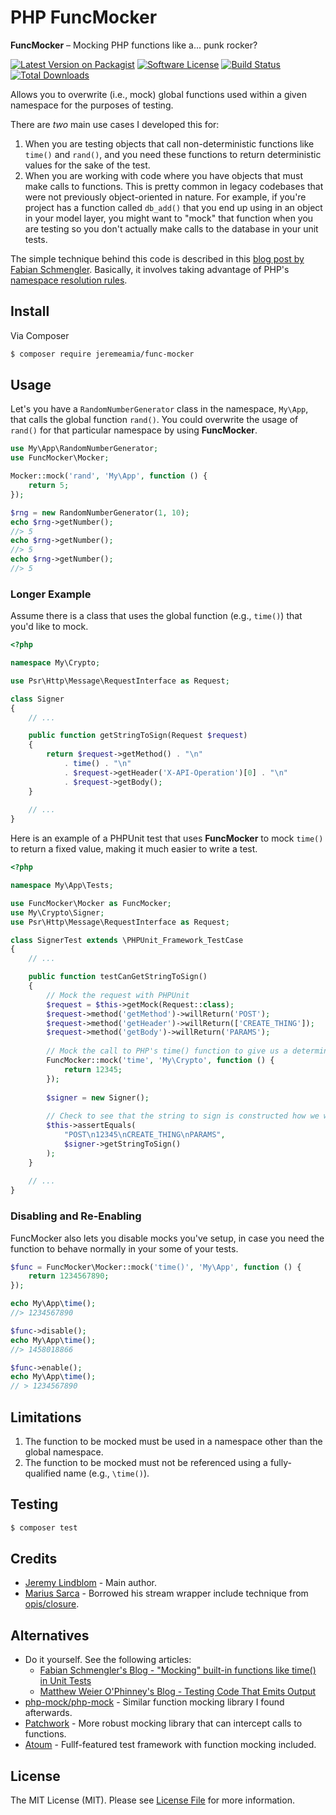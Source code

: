 # PHP FuncMocker

**FuncMocker** – Mocking PHP functions like a... punk rocker?

[![Latest Version on Packagist][ico-version]][link-packagist]
[![Software License][ico-license]](LICENSE.md)
[![Build Status][ico-travis]][link-travis]
[![Total Downloads][ico-downloads]][link-downloads]

Allows you to overwrite (i.e., mock) global functions used within a given namespace for the purposes of testing.

There are _two_ main use cases I developed this for:

1. When you are testing objects that call non-deterministic functions like `time()` and `rand()`, and you need these
   functions to return deterministic values for the sake of the test.
2. When you are working with code where you have objects that must make calls to functions. This is pretty common in
   legacy codebases that were not previously object-oriented in nature. For example, if you're project has a function
   called `db_add()` that you end up using in an object in your model layer, you might want to "mock" that function when
   you are testing so you don't actually make calls to the database in your unit tests.

The simple technique behind this code is described in this [blog post by Fabian Schmengler][link-blog-fabian].
Basically, it involves taking advantage of PHP's [namespace resolution rules][link-php-ns].

## Install

Via Composer

``` bash
$ composer require jeremeamia/func-mocker
```

## Usage

Let's you have a `RandomNumberGenerator` class in the namespace, `My\App`, that calls the global function `rand()`.
You could overwrite the usage of `rand()` for that particular namespace by using **FuncMocker**.

```php
use My\App\RandomNumberGenerator;
use FuncMocker\Mocker;

Mocker::mock('rand', 'My\App', function () {
    return 5;
});

$rng = new RandomNumberGenerator(1, 10);
echo $rng->getNumber();
//> 5
echo $rng->getNumber();
//> 5
echo $rng->getNumber();
//> 5
```

### Longer Example

Assume there is a class that uses the global function (e.g., `time()`) that you'd like to mock.

``` php
<?php

namespace My\Crypto;

use Psr\Http\Message\RequestInterface as Request;

class Signer
{
    // ...

    public function getStringToSign(Request $request)
    {
        return $request->getMethod() . "\n"
            . time() . "\n"
            . $request->getHeader('X-API-Operation')[0] . "\n"
            . $request->getBody();            
    }
    
    // ...
}
```

Here is an example of a PHPUnit test that uses **FuncMocker** to mock `time()` to return a fixed value, making it much
easier to write a test.

```php
<?php

namespace My\App\Tests;

use FuncMocker\Mocker as FuncMocker;
use My\Crypto\Signer;
use Psr\Http\Message\RequestInterface as Request;

class SignerTest extends \PHPUnit_Framework_TestCase
{
    // ...

    public function testCanGetStringToSign()
    {
        // Mock the request with PHPUnit
        $request = $this->getMock(Request::class);
        $request->method('getMethod')->willReturn('POST');
        $request->method('getHeader')->willReturn(['CREATE_THING']);
        $request->method('getBody')->willReturn('PARAMS');
        
        // Mock the call to PHP's time() function to give us a deterministic value.
        FuncMocker::mock('time', 'My\Crypto', function () {
            return 12345;
        });
                
        $signer = new Signer();
        
        // Check to see that the string to sign is constructed how we would expect.
        $this->assertEquals(
            "POST\n12345\nCREATE_THING\nPARAMS",
            $signer->getStringToSign()
        );
    }
    
    // ...
}

```

### Disabling and Re-Enabling

FuncMocker also lets you disable mocks you've setup, in case you need the function to behave normally in your some of
your tests.

```php
$func = FuncMocker\Mocker::mock('time()', 'My\App', function () {
    return 1234567890;
});

echo My\App\time();
//> 1234567890

$func->disable();
echo My\App\time();
//> 1458018866

$func->enable();
echo My\App\time();
// > 1234567890
```

## Limitations

1. The function to be mocked must be used in a namespace other than the global namespace.
1. The function to be mocked must not be referenced using a fully-qualified name (e.g., `\time()`).

## Testing

``` bash
$ composer test
```

## Credits

- [Jeremy Lindblom][link-author] - Main author.
- [Marius Sarca][link-marius] - Borrowed his stream wrapper include technique from [opis/closure][link-opis].

## Alternatives

- Do it yourself. See the following articles:
    - [Fabian Schmengler's Blog - "Mocking" built-in functions like time() in Unit Tests][link-blog-fabian]
    - [Matthew Weier O'Phinney's Blog - Testing Code That Emits Output][link-blog-mwop]
- [php-mock/php-mock][link-alt-phpmock] - Similar function mocking library I found afterwards.
- [Patchwork][link-alt-patchwork] - More robust mocking library that can intercept calls to functions.
- [Atoum][link-alt-atoum] - Fullf-featured test framework with function mocking included.

## License

The MIT License (MIT). Please see [License File](LICENSE.md) for more information.

[ico-version]: https://img.shields.io/packagist/v/jeremeamia/func-mocker.svg?style=flat-square
[ico-license]: https://img.shields.io/badge/license-MIT-brightgreen.svg?style=flat-square
[ico-travis]: https://img.shields.io/travis/jeremeamia/php-func-mocker/master.svg?style=flat-square
[ico-downloads]: https://img.shields.io/packagist/dt/jeremeamia/func-mocker.svg?style=flat-square

[link-packagist]: https://packagist.org/packages/jeremeamia/func-mocker
[link-travis]: https://travis-ci.org/jeremeamia/php-func-mocker
[link-scrutinizer]: https://scrutinizer-ci.com/g/jeremeamia/php-func-mocker/code-structure
[link-code-quality]: https://scrutinizer-ci.com/g/jeremeamia/php-func-mocker
[link-downloads]: https://packagist.org/packages/jeremeamia/func-mocker
[link-author]: https://github.com/jeremeamia
[link-contributors]: ../../contributors
[link-blog-fabian]: http://www.schmengler-se.de/en/2011/03/php-mocking-built-in-functions-like-time-in-unit-tests/
[link-blog-mwop]: https://mwop.net/blog/2014-08-11-testing-output-generating-code.html
[link-alt-phpmock]: https://github.com/php-mock/php-mock
[link-marius]: https://github.com/msarca
[link-opis]: https://github.com/opis/closure
[link-alt-patchwork]: http://antecedent.github.io/patchwork/
[link-php-ns]: http://php.net/manual/en/language.namespaces.rules.php
[link-alt-atoum]: http://atoum.org/
